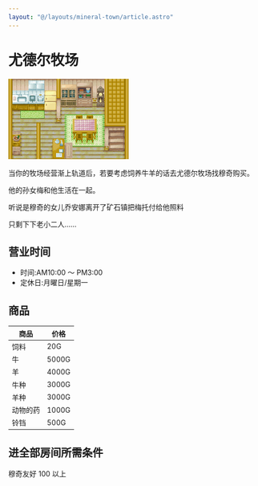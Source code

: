```yaml
---
layout: "@/layouts/mineral-town/article.astro"
---
```


# 尤德尔牧场

![尤德尔牧场](_尤德尔牧场.png)

当你的牧场经营渐上轨道后，若要考虑饲养牛羊的话去尤德尔牧场找穆奇购买。

他的孙女梅和他生活在一起。

听说是穆奇的女儿乔安娜离开了矿石镇把梅托付给他照料

只剩下下老小二人……

## 营业时间

- 时间:AM10:00 ～ PM3:00
- 定休日:月曜日/星期一

## 商品

| 商品     | 价格  |
| -------- | ----- |
| 饲料     | 20G   |
| 牛       | 5000G |
| 羊       | 4000G |
| 牛种     | 3000G |
| 羊种     | 3000G |
| 动物的药 | 1000G |
| 铃铛     | 500G  |

## 进全部房间所需条件

穆奇友好 100 以上

